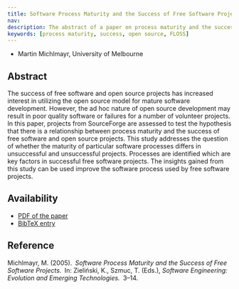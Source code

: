 ```yaml
---
title: Software Process Maturity and the Success of Free Software Projects
nav:
description: The abstract of a paper on process maturity and the success of free software projects
keywords: [process maturity, success, open source, FLOSS]
---
```


<ul class = "author">
<li><span class = "author">Martin Michlmayr,</span>
    <span class = "affiliation">University of Melbourne</span></li>
</ul>

<h2>Abstract</h2>

The success of free software and open source projects has
increased interest in utilizing the open source model for mature
software development.  However, the ad hoc nature of open source
development may result in poor quality software or failures for
a number of volunteer projects.  In this paper, projects from
SourceForge are assessed to test the hypothesis that there is a
relationship between process maturity and the success of free
software and open source projects.  This study addresses the
question of whether the maturity of particular software
processes differs in unsuccessful and unsuccessful projects.
Processes are identified which are key factors in successful
free software projects.  The insights gained from this study can
be used improve the software process used by free software
projects.

<h2>Availability</h2>

<ul>

<li><a href = "../michlmayr-process_maturity_success.pdf">PDF of the paper</a></li>

<li><a href = "../michlmayr-process_maturity_success.bib">BibTeX entry</a></li>

</ul>

<h2>Reference</h2>

Michlmayr, M. (2005).&ensp;<i>Software Process Maturity and the Success of
Free Software Projects.</i>&ensp;In: Zieliński, K., Szmuc, T. (Eds.),
<i>Software Engineering: Evolution and Emerging Technologies.</i>&ensp;3&ndash;14.

